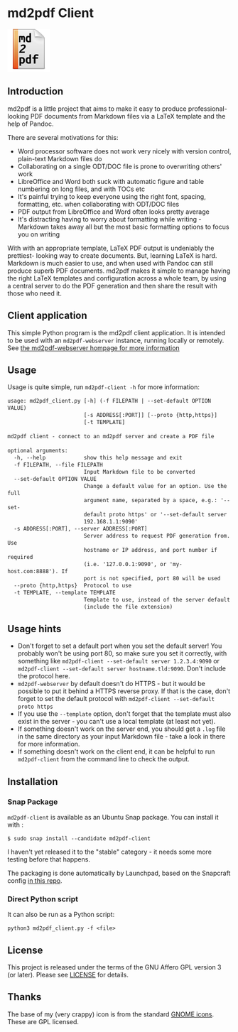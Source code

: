 # md2pdf Client

![md2pdf icon](icon.svg)

## Introduction

md2pdf is a little project that aims to make it easy to produce
professional-looking PDF documents from Markdown files via a LaTeX template and
the help of Pandoc.

There are several motivations for this:

- Word processor software does not work very nicely with version control, plain-text Markdown files do
- Collaborating on a single ODT/DOC file is prone to overwriting others' work
- LibreOffice and Word both suck with automatic figure and table numbering on long files, and with TOCs etc
- It's painful trying to keep everyone using the right font, spacing, formatting, etc. when collaborating with ODT/DOC files
- PDF output from LibreOffice and Word often looks pretty average
- It's distracting having to worry about formatting while writing - Markdown takes away all but the most basic formatting options to focus you on writing


With with an appropriate template, LaTeX PDF output is undeniably the prettiest-
looking way to create documents. But, learning LaTeX is hard. Markdown
is much easier to use, and when used with Pandoc can still produce superb PDF
documents. md2pdf makes it simple to manage having the right LaTeX templates and
configuration across a whole team, by using a central server to do the PDF
generation and then share the result with those who need it.


## Client application

This simple Python program is the md2pdf client application. It is intended to
be used with an `md2pdf-webserver` instance, running locally or remotely. 
See [the md2pdf-webserver hompage for more information](https://github.com/seanlano/md2pdf-webserver)


## Usage

Usage is quite simple, run `md2pdf-client -h` for more information:

```
usage: md2pdf_client.py [-h] (-f FILEPATH | --set-default OPTION VALUE)
                        [-s ADDRESS[:PORT]] [--proto {http,https}]
                        [-t TEMPLATE]

md2pdf client - connect to an md2pdf server and create a PDF file

optional arguments:
  -h, --help            show this help message and exit
  -f FILEPATH, --file FILEPATH
                        Input Markdown file to be converted
  --set-default OPTION VALUE
                        Change a default value for an option. Use the full
                        argument name, separated by a space, e.g.: '--set-
                        default proto https' or '--set-default server
                        192.168.1.1:9090'
  -s ADDRESS[:PORT], --server ADDRESS[:PORT]
                        Server address to request PDF generation from. Use
                        hostname or IP address, and port number if required
                        (i.e. '127.0.0.1:9090', or 'my-host.com:8888'). If
                        port is not specified, port 80 will be used
  --proto {http,https}  Protocol to use
  -t TEMPLATE, --template TEMPLATE
                        Template to use, instead of the server default
                        (include the file extension)
```

## Usage hints

- Don't forget to set a default port when you set the default server! You probably won't be using port 80, so make sure you set it correctly, with something like `md2pdf-client --set-default server 1.2.3.4:9090` or `md2pdf-client --set-default server hostname.tld:9090`. Don't include the protocol here. 
- `md2pdf-webserver` by default doesn't do HTTPS - but it would be possible to put it behind a HTTPS reverse proxy. If that is the case, don't forget to set the default protocol with `md2pdf-client --set-default proto https`
- If you use the `--template` option, don't forget that the template must also exist in the server - you can't use a local template (at least not yet).
- If something doesn't work on the server end, you should get a `.log` file in the same directory as your input Markdown file - take a look in there for more information. 
- If something doesn't work on the client end, it can be helpful to run `md2pdf-client` from the command line to check the output.

## Installation

### Snap Package 

`md2pdf-client` is available as an Ubuntu Snap package. You can install it with :

```
$ sudo snap install --candidate md2pdf-client
```
I haven't yet released it to the "stable" category - it needs some more testing before that happens. 

The packaging is done automatically by Launchpad, based on the Snapcraft config [in this repo](https://github.com/seanlano/md2pdf-client-snap). 

### Direct Python script

It can also be run as a Python script: 

```
python3 md2pdf_client.py -f <file>
```

## License

This project is released under the terms of the GNU Affero GPL version 3 (or
later). Please see [LICENSE](LICENSE) for details.

## Thanks

The base of my (very crappy) icon is from the standard [GNOME icons](https://commons.wikimedia.org/wiki/GNOME_Desktop_icons). These are GPL licensed. 
